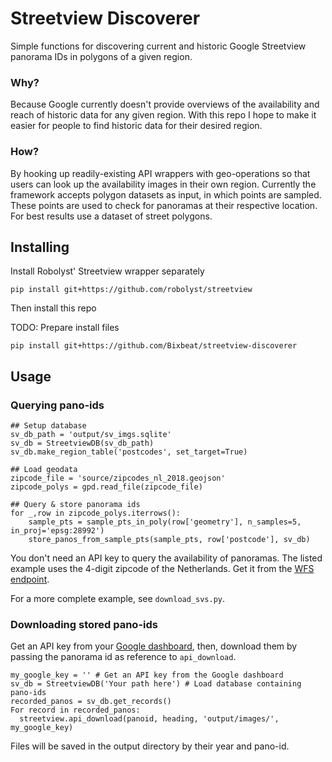# Streetview Discoverer
Simple functions for discovering current and historic Google Streetview panorama IDs in polygons of a given region.

### Why?
Because Google currently doesn't provide overviews of the availability and reach of historic data for any given region. With this repo I hope to make it easier for people to find historic data for their desired region.

### How?
By hooking up readily-existing API wrappers with geo-operations so that users can look up the availability images in their own region. Currently the framework accepts polygon datasets as input, in which points are sampled. These points are used to check for panoramas at their respective location. For best results use a dataset of street polygons.

## Installing
Install Robolyst' Streetview wrapper separately

`pip install git+https://github.com/robolyst/streetview`

Then install this repo

TODO: Prepare install files

`pip install git+https://github.com/Bixbeat/streetview-discoverer`

## Usage
### Querying pano-ids
```
## Setup database
sv_db_path = 'output/sv_imgs.sqlite'
sv_db = StreetviewDB(sv_db_path)
sv_db.make_region_table('postcodes', set_target=True)

## Load geodata
zipcode_file = 'source/zipcodes_nl_2018.geojson'
zipcode_polys = gpd.read_file(zipcode_file)

## Query & store panorama ids
for _,row in zipcode_polys.iterrows():
    sample_pts = sample_pts_in_poly(row['geometry'], n_samples=5, in_proj='epsg:28992')
    store_panos_from_sample_pts(sample_pts, row['postcode'], sv_db)
```
You don't need an API key to query the availability of panoramas. The listed example uses the 4-digit zipcode of the Netherlands. Get it from the [WFS endpoint](https://www.pdok.nl/geo-services/-/article/cbs-postcode-statistieken#d765e0742d1486171bab4b3ea46fcbdf).

For a more complete example, see `download_svs.py`.

### Downloading stored pano-ids
Get an API key from your [Google dashboard](https://console.cloud.google.com/google/maps-apis/overview), then, download them by passing the panorama id as reference to `api_download`.
```
my_google_key = '' # Get an API key from the Google dashboard
sv_db = StreetviewDB('Your path here') # Load database containing pano-ids
recorded_panos = sv_db.get_records()
For record in recorded_panos:
  streetview.api_download(panoid, heading, 'output/images/', my_google_key)
```
Files will be saved in the output directory by their year and pano-id.
